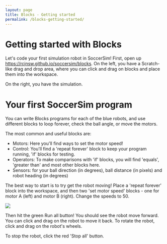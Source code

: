 ```yaml
---
layout: page
title: Blocks - Getting started
permalink: /blocks-getting-started/
---
```


# Getting started with Blocks
Let's code your first simulation robot in SoccerSim! First, open up https://rcjnsw.github.io/soccersim/blocks. On the left, you have a Scratch-like drag and drop area, where you can click and drag on blocks and place them into the workspace.

On the right, you have the simulation.

# Your first SoccerSim program
You can write Blocks programs for each of the blue robots, and use different blocks to loop forever, check the ball angle, or move the motors.

The most common and useful blocks are:

* Motors: Here you'll find ways to set the motor speed!
* Control: You'll find a 'repeat forever' block to keep your program running, 'if' blocks for testing.
* Operators: To make comparisons with 'if' blocks, you will find 'equals', 'greater than' and most other blocks here.
* Sensors: for your ball direction (in degrees), ball distance (in pixels) and robot heading (in degrees)

The best way to start is to try get the robot moving! Place a 'repeat forever' block into the workspace, and then two 'set motor speed' blocks - one for motor A (left) and motor B (right). Change the speeds to 50.

<img src="../assets/images/forever-forward.png" style="max-width:250px"/>

Then hit the green Run all button! You should see the robot move forward. You can click and drag on the robot to move it back. To rotate the robot, click and drag on the robot's wheels.

To stop the robot, click the red 'Stop all' button. 